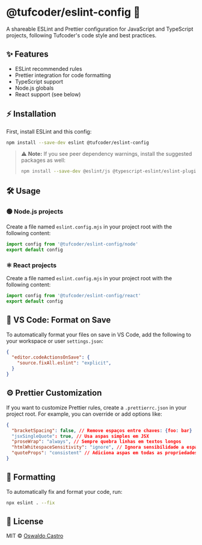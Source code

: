 # @tufcoder/eslint-config 🎉

A shareable ESLint and Prettier configuration for JavaScript and TypeScript projects, following Tufcoder's code style and best practices.

## ✨ Features

- ESLint recommended rules
- Prettier integration for code formatting
- TypeScript support
- Node.js globals
- React support (see below)

## ⚡ Installation

First, install ESLint and this config:

```sh
npm install --save-dev eslint @tufcoder/eslint-config
```

> ⚠️ **Note:** If you see peer dependency warnings, install the suggested packages as well:
> ```sh
> npm install --save-dev @eslint/js @typescript-eslint/eslint-plugin @typescript-eslint/parser globals eslint-plugin-prettier eslint-config-prettier eslint-plugin-react
> ```

## 🛠️ Usage

### 🟢 Node.js projects

Create a file named `eslint.config.mjs` in your project root with the following content:

```js
import config from '@tufcoder/eslint-config/node'
export default config
```

### ⚛️ React projects

Create a file named `eslint.config.mjs` in your project root with the following content:

```js
import config from '@tufcoder/eslint-config/react'
export default config
```

## 💾 VS Code: Format on Save

To automatically format your files on save in VS Code, add the following to your workspace or user `settings.json`:

```json
{
  "editor.codeActionsOnSave": {
    "source.fixAll.eslint": "explicit",
  }
}
```

## ⚙️ Prettier Customization

If you want to customize Prettier rules, create a `.prettierrc.json` in your project root. For example, you can override or add options like:

```json
{
  "bracketSpacing": false, // Remove espaços entre chaves: {foo: bar}
  "jsxSingleQuote": true, // Usa aspas simples em JSX
  "proseWrap": "always", // Sempre quebra linhas em textos longos
  "htmlWhitespaceSensitivity": "ignore", // Ignora sensibilidade a espaços em HTML
  "quoteProps": "consistent" // Adiciona aspas em todas as propriedades quando necessário
}
```

## 🧹 Formatting

To automatically fix and format your code, run:

```sh
npx eslint . --fix
```

## 📄 License

MIT © [Oswaldo Castro](https://github.com/tufcoder)
